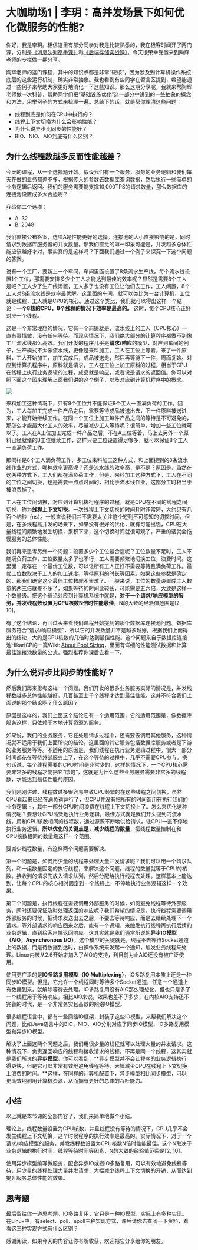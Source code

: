 # 大咖助场1 \| 李玥：高并发场景下如何优化微服务的性能?

你好，我是李玥。相信这里有部分同学对我是比较熟悉的，我在极客时间开了两门课，分别是[《消息队列高手课》](<https://time.geekbang.org/column/intro/212?utm_term=zeusEX4MV&utm_source=geektime&utm_medium=xiangqingye>)和[《后端存储实战课》](<https://time.geekbang.org/column/intro/100046801>)。今天很荣幸受邀来到陶辉老师的专栏做一期分享。

陶辉老师的这门课程，其中的知识点都是非常“硬核”，因为涉及到计算机操作系统底层的这些运行机制，确实非常抽象。我也看到有些同学在留言区提到，希望能通过一些例子来帮助大家更好地消化一下这些知识。那么这期分享呢，我就来帮陶辉老师做一次科普，帮助同学们把“基础设施优化”这一部分中讲到的一些抽象的概念和方法，用举例子的方式来梳理一遍。总结下的话，就是帮你理清这些问题：

- 线程到底是如何在CPU中执行的？
- 线程上下文切换为什么会影响性能？
- 为什么说异步比同步的性能好？
- BIO、NIO、AIO到底有什么区别？

<!-- -->

## 为什么线程数越多反而性能越差？

今天的课程，从一个选择题开始。假设我们有一个服务，服务的业务逻辑和我们每天在做的业务都差不多，根据传入的参数去数据库查询数据，然后执行一些简单的业务逻辑后返回。我们的服务需要能支撑10,000TPS的请求数量，那么数据库的连接池设置成多大合适呢？

我给你二个选项：

- A. 32
- B. 2048

<!-- -->

我们直接公布答案，选项A是性能更好的选择。连接池的大小直接影响的是，同时请求到数据库服务器的并发数量。那我们直觉的第一印象可能是，并发越多总体性能应该越好才对，事实真的是这样吗？下面我们通过一个例子来探究一下这个问题的答案。

<!-- [[[read_end]]] -->

说有一个工厂，要新上一个车间，车间里面设置了8条流水生产线，每个流水线设置1个工位，那需要安排多少个工人才能达到最佳的效率呢？显然是需要8个工人是吧？工人少了生产线闲置，工人多了也没有工位让他们去工作，工人闲置，8个工人对8条流水线是效率最优解。这里面的车间，就可以类比为一台计算机，工位就是线程，工人就是CPU的核心。通过这个类比，我们就可以得出这样一个结论：**一个8核的CPU，8个线程的情况下效率是最高的。** 这时，每个CPU核心正好对应一个线程。

这是一个非常理想的情况，它有一个前提就是，流水线上的工人（CPU核心）一直有事情做，没有任何等待。而现实情况下，我们绝大部分的计算程序都做不到像工厂流水线那么高效。我们开发的程序几乎是**请求/响应**的模型，对应到车间的例子，生产模式不太像流水线，更像是来料加工。工人在工位上等着，来了一件原料，工人开始加工，加工完成后，成品被送走，然后再等待下一件，周而复始。对应到计算机程序中，原料就是请求，工人在工位上加工原料的过程，相当于CPU在线程上执行业务逻辑的过程，成品就是响应，或者说是请求的返回值。你可以对照下面这个图来理解上面我们讲的这个例子，以及对应到计算机程序中的概念。

![](<https://static001.geekbang.org/resource/image/yy/8c/yy53149254ae8cc325b1bc24e5a6428c.png>)

来料加工这种情况下，只有8个工位并不能保证8个工人一直满负荷的工作。因为，工人每加工完成一件产品之后，需要等待成品被送出去，下一件原料被送进来，才能开始继续工作。在同一个工位上加工每件产品之间的等待是不可避免的，那怎么才能最大化工人的效率，尽量减少工人等待呢？很简单，增加一些工位就可以了。工人在A工位加工完成一件产品之后，不在A工位等着，马上去另外一个原料已经就绪的B工位继续工作，这样只要工位设置得足够多，就可以保证8个工人一直满负荷工作。

那同样是8个工人满负荷工作，多工位来料加工这种方式，和上面提到的8条流水线作业的方式，哪种效率更高呢？还是流水线的效率高，是不是？原因是，虽然在这两种方式下，工人们都在满负荷工作，但是，来料加工这种方式下，工人在不同的工位之间切换，也是需要一点点时间的，相比于流水线作业，这部分工时相当于被浪费掉了。

工人在工位间切换，对应到计算机执行程序的过程，就是CPU在不同的线程之间切换，称为**线程上下文切换**。一次线程上下文切换的时间耗时非常短，大约只有几百个纳秒（ns）。一般来说我们并不需要太关注这个短到不可感知的切换时间，但是，在多线程高并发的场景下，如果没有很好的优化，就有可能出现，CPU在大量线程间频繁地发生切换，累积下来，这个切换时间就很可观了，严重的话就会拖慢服务的总体性能。

我们再来思考另外一个问题：设置多少个工位最合适呢？工位数量不足时，工人不能满负荷工作，工位数量太多了也不行，工人需要频繁地切换工位，浪费时间。这里面一定存在一个最优工位数，可以让所有工人正好不需要等待且满负荷工作。最优工位数取决于工人的加工速度、等待原料的时长等因素。如果这些参数是确定的，那我们确定这个最佳工位数就不太难了。一般来说，工位的数量设置成工人数量的两三倍就差不多了，如果等待的时间比较长，可能需要五六倍，大致是这样一个数量级。把这个结论对应到计算机系统中就是，**对于一个请求/响应模型的服务，并发线程数设置为CPU核数N倍时性能最佳**，N的大致的经验值范围是[2, 10]。

有了这个结论，再回过头来看我们课程开始提到的那个数据库连接池问题。数据库服务符合“请求/响应模型”，所以它的并发数量并不是越多越好，根据我们上面得出的结论，大约是CPU核数的几倍时达到最佳性能。这个问题来自于数据库连接池HikariCP的一篇Wiki: [About Pool Sizing](<https://github.com/brettwooldridge/HikariCP/wiki/About-Pool-Sizing>)，里面有详细的性能测试数据和计算最佳连接池数量的公式，强烈推荐你课后去看一下。

## 为什么说异步比同步的性能好？

然后我们再来思考这样一个问题。我们开发的很多业务服务实际的情况是，并发线程数越多总体性能越好，几百甚至上千个线程才达到最佳性能。这并不符合我们上面说的那个结论啊？什么原因？

原因是这样的，我们上面这个结论它有一个适用范围，它的适用范围是，像数据库服务这样，只依赖于本地计算资源的服务。

如果说，我们的业务服务，它在处理请求过程中，还需要去调用其他服务，这种情况就不适用于我们上面所说的结论。这里面的其它服务包括数据库服务或者是下游的业务服务等等。不适用的原因是，我们线程在执行业务逻辑过程中，很大一部分时间都花在等待外部服务上了，在这个等待的过程中，几乎不需要CPU参与。换句话说，每个线程需要的CPU时间是非常少的，这样的情况下，一个CPU核心需要非常多的线程才能把它“喂饱”，这就是为什么这些业务服务需要非常多的线程数，才能达到最佳性能的原因。

我们刚刚讲过，线程数过多很容易导致CPU频繁的在这些线程之间切换，虽然CPU看起来已经在满负荷运行了，但CPU并没有把所有的时间都用在执行我们的业务逻辑上，其中一部分CPU时间浪费在线程上下文切换上了。怎么来优化这种情况呢？要想让CPU高效地执行业务逻辑，最佳方式就是我们开头提到的流水线，用和CPU核数相同的线程数，通过源源不断地供给请求，让CPU一直不停地执行业务逻辑。**所以优化的关键点是，减少线程的数量**，把线程数量控制在和CPU核数相同的数量级这样一个范围。

要减少线程数量，有这样两个问题需要解决。

第一个问题是，如何用少量的线程来处理大量并发请求呢？我们可以用一个请求队列，和一组数量固定的执行线程，来解决这个问题。线程的数量就等于CPU的核数。接收到的请求先放入请求队列，然后分配给执行线程去处理。这样基本上能达到，让每个CPU的核心相对固定到一个线程上，不停地执行业务逻辑这样一个效果。

第二个问题是，执行线程在需要调用外部服务的时候，如何避免线程等待外部服务，同时还要保证及时处理返回的响应呢？我们希望的情况是，执行线程需要调用外部服务的时候，把请求发送出去之后，不要去等待响应，而是去继续处理下一个请求。等外部请求的响应回来之后，能有一个通知，来触发执行线程再执行后续的业务逻辑，直到给客户端返回响应。这其实就是我们通常所说的**异步IO模型（AIO，Asynchronous I/O）**，这个模型的关键就是，线程不去等待Socket通道上的数据，而是待数据到达时，由操作系统来发起一个通知，触发业务线程来处理。Linux内核从2.6开始才加入了AIO的支持，到目前为止AIO还没有被广泛使用。

使用更广泛的是**IO多路复用模型（IO Multiplexing）**，IO多路复用本质上还是一种同步IO模型。但是，它允许一个线程同时等待多个Socket通道，任意一个通道上有数据到来，就解除等待去处理。IO多路复用没有AIO那么理想化，但也只是多了一个线程用于等待响应，相比AIO来说，效果也差不了多少，在内核AIO支持还不完善的时代，是一个非常务实且高效的网络IO模型。

很多编程语言中，都有一些网络IO框架，封装了这些IO模型，来帮我们解决这个问题，比如Java语言中的BIO、NIO、AIO分别对应了同步IO模型、IO多路复用模型和异步IO模型。

解决了上面这两个问题之后，我们用很少量的线程就可以处理大量的并发请求。这种情况下，负责返回响应的线程和接收请求的线程，不再是同一个线程，这其实就是我们所说的**异步模型**。你可以看到，**异步模型并不会让程序的业务逻辑执行得更快，但是它可以非常有效地避免线程等待，大幅减少CPU在线程上下文切换上浪费的时间。**这样，在同样的计算机配置下，异步模型相比同步模型，可以更高效地利用计算机资源，从而拥有更好的总体的吞吐能力。

## 小结

以上就是本节课的全部内容了，我们来简单地做个小结。

理论上，线程数量设置为CPU核数，并且线程没有等待的情况下，CPU几乎不会发生线程上下文切换，这个时候程序的执行效率是最高的。实际情况下，对于一个请求/响应模型的服务，并发线程数设置为CPU核数N倍时性能最佳。这个N取决于业务逻辑的执行时间、线程等待时间等因素，N的大致的经验值范围是[2, 10]。

使用异步模型编写微服务，配合异步IO或者IO多路复用，可以有效地避免线程等待，用少量的线程处理大量并发请求，大幅减少线程上下文切换的开销，从而达到提升服务总体性能的效果。

## 思考题

最后留给你一道思考题。IO多路复用，它只是一种IO模型，实际上有多种实现。在Linux中，有select、poll、epoll三种实现方式，课后请你去查阅一下资料，看看这三种实现方式有什么区别？

感谢阅读，如果今天的内容让你有所收获，欢迎把它分享给你的朋友。

